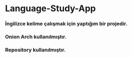 # Language-Study-App

### İngilizce kelime çalışmak için yaptığım bir projedir.
### Onion Arch kullanılmıştır.
### Repository kullanılmıştır.
